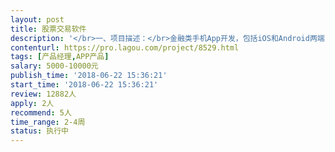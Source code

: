 ```yaml
---                
layout: post       
title: 股票交易软件           
description: '</br>一、项目描述：</br>金融类手机App开发，包括iOS和Android两端，稳定的K线图体验</br></br>投资组合的形式展示组合持仓，实时加载成交明细，进行收益展示。</br>对于交易本身又有模拟和实盘之分，模拟交易重在趣味性和竞技性；</br></br>实盘交易则重在展示性和互动性。</br></br>可以独立测试金融方案回放试预演，计划和成长。</br>激励行社区配套，按方案或数据提供者，提供营销激励,分享方案</br></br>二、主要功能点：</br>股票，期货K线图，金融分析，大V观点，策略使用，交易</br></br>三、可参考产品：</br>参考指数天下、非常策略、股票配资宝、翻翻配资、长牛策略</br></br>四、人员要求：</br>1、有金融App产品的开发经验；</br>2、精通VUE框架，HTML5混合开发</br>3、良好的沟通能力和契约精神。</br>'     
contenturl: https://pro.lagou.com/project/8529.html      
tags: [产品经理,APP产品]            
salary: 5000-10000元          
publish_time: '2018-06-22 15:36:21'         
start_time: '2018-06-22 15:36:21'           
review: 12882人                   
apply: 2人                   
recommend: 5人                   
time_range: 2-4周              
status: 执行中                  
---                 
```

